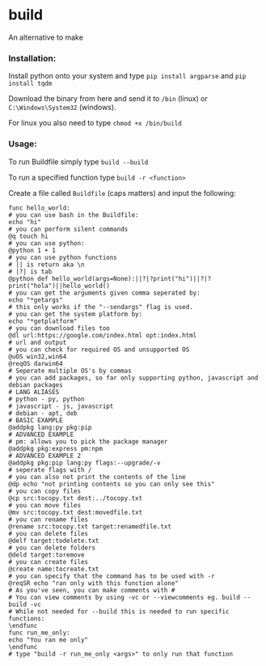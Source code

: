 # build
An alternative to make

### Installation:
Install python onto your system and type `pip install argparse` and `pip install tqdm`

Download the binary from here and send it to `/bin` (linux) or `C:\Windows\System32` (windows). 

For linux you also need to type `chmod +x /bin/build`

### Usage:
To run Buildfile simply type `build --build`

To run a specified function type `build -r <function>`

Create a file called `Buildfile` (caps matters)
and input the following:
```
func hello_world:
# you can use bash in the Buildfile:
echo "hi"
# you can perform silent commands
@q touch hi
# you can use python:
@python 1 + 1
# you can use python functions
# || is return aka \n
# |?| is tab
@python def hello_world(args=None):||?|?print("hi")||?|?print("hola")||hello_world()
# you can get the arguments given comma seperated by:
echo "*getargs"
# this only works if the "--sendargs" flag is used.
# you can get the system platform by:
echo "*getplatform"
# you can download files too
@dl url:https://google.com/index.html opt:index.html
# url and output
# you can check for required OS and unsupported OS
@uOS win32,win64
@reqOS darwin64
# Seperate multiple OS's by commas
# you can add packages, so far only supporting python, javascript and debian packages
# LANG ALIASES
# python - py, python
# javascript - js, javascript
# debian - apt, deb
# BASIC EXAMPLE
@addpkg lang:py pkg:pip
# ADVANCED EXAMPLE
# pm: allows you to pick the package manager
@addpkg pkg:express pm:npm
# ADVANCED EXAMPLE 2
@addpkg pkg:pip lang:py flags:--upgrade/-v
# seperate flags with /
# you can also not print the contents of the line
@dp echo "not printing contents so you can only see this"
# you can copy files
@cp src:tocopy.txt dest:../tocopy.txt
# you can move files
@mv src:tocopy.txt dest:movedfile.txt
# you can rename files
@rename src:tocopy.txt target:renamedfile.txt
# you can delete files
@delf target:todelete.txt
# you can delete folders
@deld target:toremove
# you can create files
@create name:tocreate.txt
# you can specify that the command has to be used with -r
@reqSR echo "ran only with this function alone"
# As you've seen, you can make comments with #
# You can view comments by using -vc or --viewcomments eg. build --build -vc
# While not needed for --build this is needed to run specific functions:
\endfunc
func run_me_only:
echo "You ran me only"
\endfunc
# type "build -r run_me_only <args>" to only run that function
```
